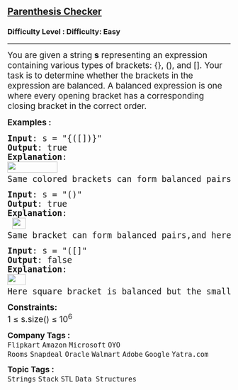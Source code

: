 <h2><a href="https://www.geeksforgeeks.org/problems/parenthesis-checker2744/1">Parenthesis Checker</a></h2><h3>Difficulty Level : Difficulty: Easy</h3><hr><div class="problems_problem_content__Xm_eO"><p><span style="font-size: 18.6667px;">You are given a string <strong>s</strong> representing an expression containing various types of brackets: {}, (), and []. Your task is to determine whether the brackets in the expression are balanced. A balanced expression is one where every opening bracket has a corresponding closing bracket in the correct order.</span></p>
<p><span style="font-size: 14pt;"><strong>Examples :</strong></span></p>
<pre><span style="font-size: 14pt;"><strong>Input</strong>: s = "{([])}"
<strong>Output</strong>: true
<strong>Explanation</strong>: <br><img src="https://media.geeksforgeeks.org/img-practice/prod/addEditProblem/876742/Web/Other/blobid0_1729477712.png" alt="" width="113" height="25"><span style="color: #ff0000;">&nbsp;<br></span>Same colored brackets can form balanced pairs, with 0 number of unbalanced bracket.
</span></pre>
<pre><span style="font-size: 14pt;"><strong>Input</strong>: s = "()"
<strong>Output</strong>: true
<strong>Explanation</strong>:<br> <img src="https://media.geeksforgeeks.org/img-practice/prod/addEditProblem/876742/Web/Other/blobid1_1729477712.png" alt="" width="30" height="25"><span style="color: #000000;"> <br></span>Same bracket can form balanced pairs,and here only 1 type of bracket is present and in balanced way.
</span></pre>
<pre><span style="font-size: 14pt;"><strong>Input</strong>: s = "([]"
<strong>Output</strong>: false
<strong>Explanation</strong>: <br><img src="https://media.geeksforgeeks.org/img-practice/prod/addEditProblem/876742/Web/Other/blobid2_1729477712.png" alt="" width="41" height="25"><span style="color: #000000;"> <br></span>Here square bracket is balanced but the small bracket is not balanced and Hence , the output will be unbalanced.</span></pre>
<p><span style="font-size: 14pt;"><strong>Constraints:</strong><br>1 ≤ s.size() ≤ 10<sup>6<br></sup></span></p></div><p><span style=font-size:18px><strong>Company Tags : </strong><br><code>Flipkart</code>&nbsp;<code>Amazon</code>&nbsp;<code>Microsoft</code>&nbsp;<code>OYO Rooms</code>&nbsp;<code>Snapdeal</code>&nbsp;<code>Oracle</code>&nbsp;<code>Walmart</code>&nbsp;<code>Adobe</code>&nbsp;<code>Google</code>&nbsp;<code>Yatra.com</code>&nbsp;<br><p><span style=font-size:18px><strong>Topic Tags : </strong><br><code>Strings</code>&nbsp;<code>Stack</code>&nbsp;<code>STL</code>&nbsp;<code>Data Structures</code>&nbsp;